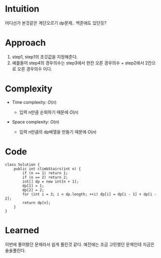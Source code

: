 # Intuition
어디선가 본것같은 계단오르기 dp문제.. 백준에도 있던듯?

# Approach
1. step1, step1의 초깃값을 지정해준다.
2. 예를들어 step4의 경우의수는 step3에서 한칸 오른 경우의수 + step2에서 2칸으로 오른 경우의수 이다.

# Complexity
- Time complexity: $O(n)$
    - 입력 n만큼 순회하기 때문에 $O(n)$

- Space complexity: $O(n)$
    - 입력 n만큼의 dp배열을 만들기 때문에 $O(n)$

# Code
```
class Solution {
    public int climbStairs(int n) {
        if (n == 1) return 1;
        if (n == 2) return 2;
        int[] dp = new int[n + 1];
        dp[1] = 1;
        dp[2] = 2;
        for (int i = 3; i < dp.length; ++i) dp[i] = dp[i - 1] + dp[i - 2];
        return dp[n];
    }
}

```

# Learned
이번에 풀어봤던 문제라서 쉽게 풀린것 같다. 예전에는 조금 고민했던 문제인데 지금은 술술풀린다.